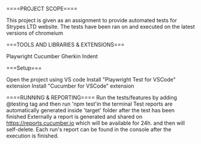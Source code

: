 ====PROJECT SCOPE====

This project is given as an assignment to
provide automated tests for Strypes LTD website.
The tests have been ran on and executed on the
latest versions of chromeium

===TOOLS AND LIBRARIES & EXTENSIONS===

Playwright
Cucumber
Gherkin Indent

===Setup===

Open the project using <preferably> VS code
Install "Playwright Test for VSCode" extension
Install "Cucumber for VSCode" extension


====RUNNING & REPORTING====
Run the tests/features by adding @testing tag and then run 'npm test'in the terminal
Test reports are automatically generated inside 'target' folder
after the test has been finished
Externally a report is generated and shared on https://reports.cucumber.io
which will be available for 24h. and then will self-delete.
Each run's report can be found in the console after the execution is finished.
